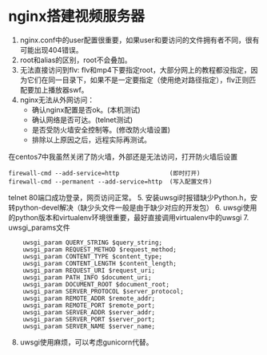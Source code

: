 nginx搭建视频服务器
=================

1. nginx.conf中的user配置很重要，如果user和要访问的文件拥有者不同，很有可能出现404错误。
2. root和alias的区别，root不会叠加。
3. 无法直接访问到flv: flv和mp4下要指定root，大部分网上的教程都没指定，因为它们在同一目录下，如果不是一定要指定（使用绝对路径指定），flv正则匹配要加上播放器swf。
4. nginx无法从外网访问：
	- 确认nginx配置是否ok。(本机测试)
	- 确认网络是否可达。(telnet测试)
	- 是否受防火墙安全控制等。(修改防火墙设置)
	- 排除以上原因之后，远程实际再测试。

在centos7中我虽然关闭了防火墙，外部还是无法访问，打开防火墙后设置

    firewall-cmd --add-service=http              (即时打开)
    firewall-cmd --permanent --add-service=http  (写入配置文件)
telnet 80端口成功登录，网页访问正常。
5. 安装uwsgi时报错缺少Python.h，安转python-devel解决（缺少头文件一般是由于缺少对应的开发包）
6. uwsgi使用的python版本和virtualenv环境很重要，最好直接调用virtualenv中的uwsgi
7. uwsgi_params文件

```
	uwsgi_param QUERY_STRING $query_string;
	uwsgi_param REQUEST_METHOD $request_method;
	uwsgi_param CONTENT_TYPE $content_type;
	uwsgi_param CONTENT_LENGTH $content_length;
	uwsgi_param REQUEST_URI $request_uri;
	uwsgi_param PATH_INFO $document_uri;
	uwsgi_param DOCUMENT_ROOT $document_root;
	uwsgi_param SERVER_PROTOCOL $server_protocol;
	uwsgi_param REMOTE_ADDR $remote_addr;
	uwsgi_param REMOTE_PORT $remote_port;
	uwsgi_param SERVER_ADDR $server_addr;
	uwsgi_param SERVER_PORT $server_port;
	uwsgi_param SERVER_NAME $server_name;
```
 
8. uwsgi使用麻烦，可以考虑gunicorn代替。